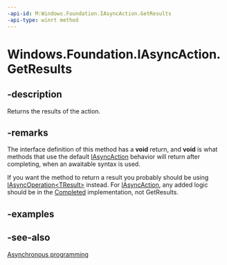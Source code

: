 ```yaml
---
-api-id: M:Windows.Foundation.IAsyncAction.GetResults
-api-type: winrt method
---
```


<!-- Method syntax
public void GetResults()
-->

# Windows.Foundation.IAsyncAction.GetResults

## -description
Returns the results of the action.

## -remarks
The interface definition of this method has a **void** return, and **void** is what methods that use the default [IAsyncAction](iasyncaction.md) behavior will return after completing, when an awaitable syntax is used.

If you want the method to return a result you probably should be using [IAsyncOperation&lt;TResult&gt;](iasyncoperation_1.md) instead. For [IAsyncAction](iasyncaction.md), any added logic should be in the [Completed](iasyncaction_completed.md) implementation, not GetResults.

## -examples

## -see-also
[Asynchronous programming](https://msdn.microsoft.com/library/23fe28f1-89c5-4a17-a732-a722648f9c5e)
